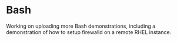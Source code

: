 # Bash

Working on uploading more Bash demonstrations, including a demonstration of how to setup firewalld on a remote RHEL instance.
